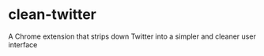 # clean-twitter
A Chrome extension that strips down Twitter into a simpler and cleaner user interface
